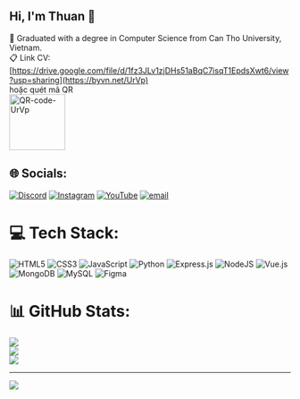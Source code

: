 ## Hi, I'm Thuan 👋

<!--
**NguyenChiThuan0509/NguyenChiThuan0509** is a ✨ _special_ ✨ repository because its `README.md` (this file) appears on your GitHub profile.

Here are some ideas to get you started:

- 🔭 I’m currently working on ...
- 🌱 I’m currently learning ...
- 👯 I’m looking to collaborate on ...
- 🤔 I’m looking for help with ...
- 💬 Ask me about ...
- 📫 How to reach me: ...
- 😄 Pronouns: ...
- ⚡ Fun fact: ...
-->
🏫 Graduated with a degree in Computer Science from Can Tho University, Vietnam.</br>
📋 Link CV: [https://drive.google.com/file/d/1fz3JLv1zjDHs51aBqC7isqT1EpdsXwt6/view?usp=sharing](https://byvn.net/UrVp)</br>
hoặc quét mã QR</br>
<img width="100" height="100" alt="QR-code-UrVp" src="https://github.com/user-attachments/assets/d8dfc7d2-2690-483f-aeaa-69096c8715fe" />



## 🌐 Socials:
[![Discord](https://img.shields.io/badge/Discord-%237289DA.svg?logo=discord&logoColor=white)](https://discord.gg/https://discord.gg/8dJEp32X) [![Instagram](https://img.shields.io/badge/Instagram-%23E4405F.svg?logo=Instagram&logoColor=white)](https://instagram.com/jon.2oo2) [![YouTube](https://img.shields.io/badge/YouTube-%23FF0000.svg?logo=YouTube&logoColor=white)](https://youtube.com/@https://www.youtube.com/@Jon.2002) [![email](https://img.shields.io/badge/Email-D14836?logo=gmail&logoColor=white)](mailto:ncthuan0509@gmail.com) 

# 💻 Tech Stack:
![HTML5](https://img.shields.io/badge/html5-%23E34F26.svg?style=for-the-badge&logo=html5&logoColor=white) ![CSS3](https://img.shields.io/badge/css3-%231572B6.svg?style=for-the-badge&logo=css3&logoColor=white) ![JavaScript](https://img.shields.io/badge/javascript-%23323330.svg?style=for-the-badge&logo=javascript&logoColor=%23F7DF1E) ![Python](https://img.shields.io/badge/python-3670A0?style=for-the-badge&logo=python&logoColor=ffdd54) ![Express.js](https://img.shields.io/badge/express.js-%23404d59.svg?style=for-the-badge&logo=express&logoColor=%2361DAFB) ![NodeJS](https://img.shields.io/badge/node.js-6DA55F?style=for-the-badge&logo=node.js&logoColor=white) ![Vue.js](https://img.shields.io/badge/vue.js-%2335495e.svg?style=for-the-badge&logo=vuedotjs&logoColor=%234FC08D) ![MongoDB](https://img.shields.io/badge/MongoDB-%234ea94b.svg?style=for-the-badge&logo=mongodb&logoColor=white) ![MySQL](https://img.shields.io/badge/mysql-4479A1.svg?style=for-the-badge&logo=mysql&logoColor=white) ![Figma](https://img.shields.io/badge/figma-%23F24E1E.svg?style=for-the-badge&logo=figma&logoColor=white)
# 📊 GitHub Stats:
![](https://github-readme-stats.vercel.app/api?username=NguyenChiThuan0509&theme=vue-dark&hide_border=false&include_all_commits=false&count_private=false)<br/>
![](https://nirzak-streak-stats.vercel.app/?user=NguyenChiThuan0509&theme=vue-dark&hide_border=false)<br/>
![](https://github-readme-stats.vercel.app/api/top-langs/?username=NguyenChiThuan0509&theme=vue-dark&hide_border=false&include_all_commits=false&count_private=false&layout=compact)

---
[![](https://visitcount.itsvg.in/api?id=NguyenChiThuan0509&icon=0&color=0)](https://visitcount.itsvg.in)

<!-- Proudly created with GPRM ( https://gprm.itsvg.in ) -->
